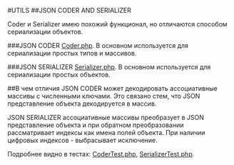 #UTILS
##JSON CODER AND SERIALIZER

Coder и Serializer имею похожий функционал, но отличаются способом сериализации объектов.

###JSON CODER
[Coder.php](https://github.com/avz-cmf/zaboy/blob/master/src/utils/Json/Coder.php/).
В основном используется для сериализации простых типов и массивов.

###JSON SERIALIZER
[Serializer.php](https://github.com/avz-cmf/zaboy/blob/master/src/utils/Json/Serializer.php/).
В основном используется для сериализации простых объектов.

##В чем отличия
JSON CODER может декодировать ассоциативные массивы с численными ключами. Это связано стем, что JSON представление объекта декодируется в массив.

JSON SERIALIZER ассоциативные массивы преобразует в JSON представление объекта и при обратном преобразовании рассматривает индексы как имена полей объекта.
При наличии цифровых индексов - выбрасывает исключение.

Подробнее видно в тестах:
[CoderTest.php](https://github.com/avz-cmf/zaboy/blob/master/src/utils/Json/Coder.php/),
[SerializerTest.php](https://github.com/avz-cmf/zaboy/blob/master/src/utils/Json/Coder.php/).
